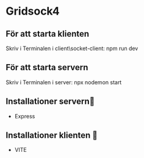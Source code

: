 # Gridsock4

## För att starta klienten
Skriv i Terminalen i client\socket-client: 
npm run dev

## För att starta servern
Skriv i Terminalen i server:
npx nodemon start

## Installationer servern🔧
- Express


## Installationer klienten 🔧
- VITE